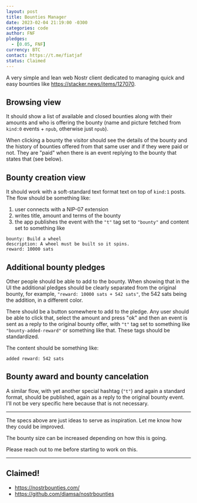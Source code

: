 ```yaml
---
layout: post
title: Bounties Manager
date: 2023-02-04 21:19:00 -0300
categories: code
author: FNF
pledges:
  - [0.05, FNF]
currency: BTC
contact: https://t.me/fiatjaf
status: Claimed
---
```


A very simple and lean web Nostr client dedicated to managing quick and easy bounties like https://stacker.news/items/127070.

## Browsing view

It should show a list of available and closed bounties along with their amounts and who is offering the bounty (name and picture fetched from `kind:0` events + `npub`, otherwise just `npub`).

When clicking a bounty the visitor should see the details of the bounty and the history of bounties offered from that same user and if they were paid or not. They are "paid" when there is an event replying to the bounty that states that (see below).

## Bounty creation view

It should work with a soft-standard text format text on top of `kind:1` posts. The flow should be something like:

1. user connects with a NIP-07 extension
2. writes title, amount and terms of the bounty
3. the app publishes the event with the `"t"` tag set to `"bounty"` and content set to something like

```
bounty: Build a wheel
description: A wheel must be built so it spins.
reward: 10000 sats
```

## Additional bounty pledges

Other people should be able to add to the bounty. When showing that in the UI the additional pledges should be clearly separated from the original bounty, for example, `"reward: 10000 sats + 542 sats"`, the 542 sats being the addition, in a different color.

There should be a button somewhere to add to the pledge. Any user should be able to click that, select the amount and press "ok" and then an event is sent as a reply to the original bounty offer, with `"t"` tag set to something like `"bounty-added-reward"` or something like that. These tags should be standardized.

The content should be something like:

```
added reward: 542 sats
```

## Bounty award and bounty cancelation

A similar flow, with yet another special hashtag (`"t"`) and again a standard format, should be published, again as a reply to the original bounty event. I'll not be very specific here because that is not necessary.

---

The specs above are just ideas to serve as inspiration. Let me know how they could be improved.

The bounty size can be increased depending on how this is going.

Please reach out to me before starting to work on this.

---

## Claimed!

- https://nostrbounties.com/
- https://github.com/diamsa/nostrbounties
